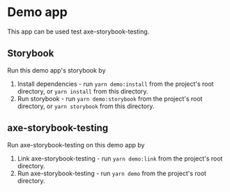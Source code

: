 # Demo app

This app can be used test axe-storybook-testing.

## Storybook

Run this demo app's storybook by

1. Install dependencies - run `yarn demo:install` from the project's root directory, or `yarn install` from this directory.
1. Run storybook - run `yarn demo:storybook` from the project's root directory, or `yarn storybook` from this directory.

## axe-storybook-testing

Run axe-storybook-testing on this demo app by

1. Link axe-storybook-testing - run `yarn demo:link` from the project's root directory.
1. Run axe-storybook-testing - run `yarn demo` from the project's root directory.
